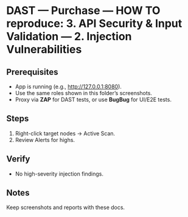 ﻿# DAST — Purchase — HOW TO reproduce: 3. API Security & Input Validation — 2. Injection Vulnerabilities

## Prerequisites

- App is running (e.g., http://127.0.0.1:8080).
- Use the same roles shown in this folder’s screenshots.
- Proxy via **ZAP** for DAST tests, or use **BugBug** for UI/E2E tests.

## Steps

1. Right-click target nodes → Active Scan.
2. Review Alerts for highs.

## Verify

- No high-severity injection findings.

## Notes

Keep screenshots and reports with these docs.


